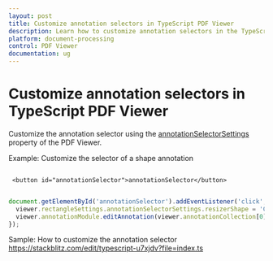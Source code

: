 ```yaml
---
layout: post
title: Customize annotation selectors in TypeScript PDF Viewer
description: Learn how to customize annotation selectors in the TypeScript PDF Viewer component using annotationSelectorSettings with examples.
platform: document-processing
control: PDF Viewer
documentation: ug
---
```


# Customize annotation selectors in TypeScript PDF Viewer

Customize the annotation selector using the [annotationSelectorSettings](https://ej2.syncfusion.com/documentation/api/pdfviewer/#annotationselectorsettings) property of the PDF Viewer.

Example: Customize the selector of a shape annotation

```

 <button id="annotationSelector">annotationSelector</button>

```

```ts

document.getElementById('annotationSelector').addEventListener('click', () => {
  viewer.rectangleSettings.annotationSelectorSettings.resizerShape = 'Circle';
  viewer.annotationModule.editAnnotation(viewer.annotationCollection[0]);
});

```

Sample: How to customize the annotation selector
https://stackblitz.com/edit/typescript-u7xjdv?file=index.ts
